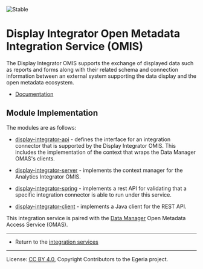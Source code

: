 <!-- SPDX-License-Identifier: CC-BY-4.0 -->
<!-- Copyright Contributors to the Egeria project. -->


![Stable](../../../images/egeria-content-status-released.png#pagewidth)

# Display Integrator Open Metadata Integration Service (OMIS)

The Display Integrator OMIS supports the exchange of displayed data such as reports and forms along with their related
schema and
connection information between an external system supporting the data display
and the open metadata ecosystem.

* [Documentation](https://egeria-project.org/services/omis/display-integrator/overview)


## Module Implementation

The modules are as follows:

* [display-integrator-api](display-integrator-api) - defines the interface for an integration
connector that is supported by the Display Integrator OMIS.  This includes the implementation
of the context that wraps the Data Manager OMAS's clients.

* [display-integrator-server](display-integrator-server) - implements the context manager for
the Analytics Integrator OMIS.

* [display-integrator-spring](display-integrator-spring) - implements a rest API for validating that a specific
integration connector is able to run under this service.

* [display-integrator-client](display-integrator-client) - implements a Java client for the REST API.


This integration service is paired with the [Data Manager](../../access-services/data-manager)
Open Metadata Access Service (OMAS).


----

* Return to the [integration services](..)



----
License: [CC BY 4.0](https://creativecommons.org/licenses/by/4.0/),
Copyright Contributors to the Egeria project.